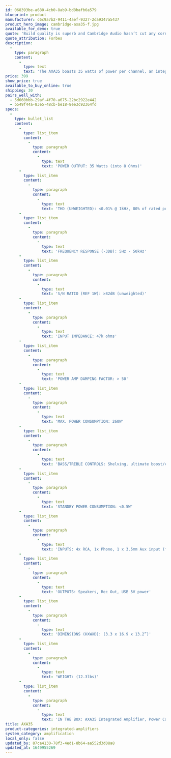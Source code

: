 ```yaml
---
id: 068393be-a680-4cb0-8ab9-bd8bafb6a579
blueprint: product
manufacturer: c6c9a7b2-9411-4aef-9327-2da9347a5437
product_hero_image: cambridge-axa35-f.jpg
available_for_demo: true
quote: 'Build quality is superb and Cambridge Audio hasn’t cut any corners on the sound quality either. Highly recommended'
quote_attribution: Forbes
description:
  -
    type: paragraph
    content:
      -
        type: text
        text: 'The AXA35 boasts 35 watts of power per channel, an integrated moving magnet phono stage for turntable enthusiasts, a white display screen, and a ¼ inch headphone socket for private listening sessions.'
price: 399
show_price: true
available_to_buy_online: true
shipping: 30
pairs_well_with:
  - 5d660bbb-29af-4f70-a675-22bc2922e442
  - b549f44a-83e5-48cb-be18-8ee3c92364fd
specs:
  -
    type: bullet_list
    content:
      -
        type: list_item
        content:
          -
            type: paragraph
            content:
              -
                type: text
                text: 'POWER OUTPUT: 35 Watts (into 8 Ohms)'
      -
        type: list_item
        content:
          -
            type: paragraph
            content:
              -
                type: text
                text: 'THD (UNWEIGHTED): <0.01% @ 1kHz, 80% of rated power <0.15% 20Hz - 20kHz, 80% of rated power'
      -
        type: list_item
        content:
          -
            type: paragraph
            content:
              -
                type: text
                text: 'FREQUENCY RESPONSE (-3DB): 5Hz - 50kHz'
      -
        type: list_item
        content:
          -
            type: paragraph
            content:
              -
                type: text
                text: 'S/N RATIO (REF 1W): >82dB (unweighted)'
      -
        type: list_item
        content:
          -
            type: paragraph
            content:
              -
                type: text
                text: 'INPUT IMPEDANCE: 47k ohms'
      -
        type: list_item
        content:
          -
            type: paragraph
            content:
              -
                type: text
                text: 'POWER AMP DAMPING FACTOR: > 50'
      -
        type: list_item
        content:
          -
            type: paragraph
            content:
              -
                type: text
                text: 'MAX. POWER CONSUMPTION: 260W'
      -
        type: list_item
        content:
          -
            type: paragraph
            content:
              -
                type: text
                text: 'BASS/TREBLE CONTROLS: Shelving, ultimate boost/cut +/- 10dB @ 100Hz and 10kHz'
      -
        type: list_item
        content:
          -
            type: paragraph
            content:
              -
                type: text
                text: 'STANDBY POWER CONSUMPTION: <0.5W'
      -
        type: list_item
        content:
          -
            type: paragraph
            content:
              -
                type: text
                text: 'INPUTS: 4x RCA, 1x Phono, 1 x 3.5mm Aux input (front panel)'
      -
        type: list_item
        content:
          -
            type: paragraph
            content:
              -
                type: text
                text: 'OUTPUTS: Speakers, Rec Out, USB 5V power'
      -
        type: list_item
        content:
          -
            type: paragraph
            content:
              -
                type: text
                text: 'DIMENSIONS (HXWXD): (3.3 x 16.9 x 13.2”)'
      -
        type: list_item
        content:
          -
            type: paragraph
            content:
              -
                type: text
                text: 'WEIGHT: (12.3lbs)'
      -
        type: list_item
        content:
          -
            type: paragraph
            content:
              -
                type: text
                text: 'IN THE BOX: AXA35 Integrated Amplifier, Power Cable, Remote Control, 2 x AAA Batteries'
title: AXA35
product-categories: integrated-amplifiers
system_category: amplification
local_only: false
updated_by: 87ca4130-78f3-4ed1-8b64-aa552d3d08a8
updated_at: 1649955269
---
```

